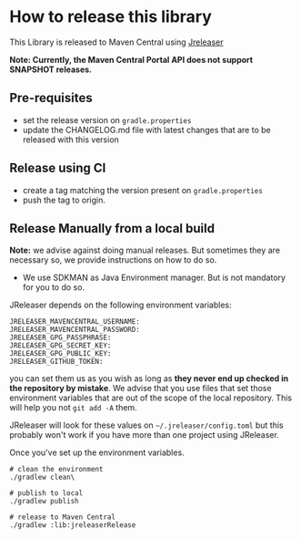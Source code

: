 # How to release this library
This Library is released to Maven Central using [Jreleaser](https://jreleaser.org/guide/latest/examples/maven/maven-central.html)

**Note: Currently, the Maven Central Portal API does not support SNAPSHOT releases.**

## Pre-requisites
- set the release version on `gradle.properties` 
- update the CHANGELOG.md file with latest changes that are to be released with this version

## Release using CI
- create a tag matching the version present on `gradle.properties`
- push the tag to origin.

## Release Manually from a local build
**Note:** we advise against doing manual releases. But sometimes they are necessary so,
we provide instructions on how to do so.

* We use SDKMAN as Java Environment manager. But is not mandatory for you to do so. 

JReleaser depends on the following environment variables:
```
JRELEASER_MAVENCENTRAL_USERNAME:
JRELEASER_MAVENCENTRAL_PASSWORD: 
JRELEASER_GPG_PASSPHRASE:
JRELEASER_GPG_SECRET_KEY: 
JRELEASER_GPG_PUBLIC_KEY: 
JRELEASER_GITHUB_TOKEN: 
```

you can set them us as you wish as long as **they never end up checked in the repository
by mistake**. We advise that you use files that set those environment variables that are
out of the scope of the local repository. This will help you not `git add -A` them.

JReleaser will look for these values on `~/.jreleaser/config.toml` but this probably won't 
work if you have more than one project using JReleaser.

Once you've set up the environment variables.

```
# clean the environment
./gradlew clean\

# publish to local
./gradlew publish

# release to Maven Central
./gradlew :lib:jreleaserRelease
```
